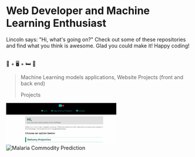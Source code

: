 # Web Developer and Machine Learning Enthusiast

<!--![Tiprock network](https://github.com/tiprock-network/tiprock-network/blob/main/codecycle.png?raw=true)-->
<p>Lincoln says: "Hi, what's going on?" Check out some of these repositories and find what you think is awesome. Glad you could make it! Happy coding!</p>
<br>
🍝 + 🖥️ + 🛏️  🔄
<br>

> Machine Learning models applications, Website Projects (front and back end)
>
> Projects

<img src="https://github.com/tiprock-network/Intelligent-Antenatal-Care-Assistant-/blob/master/deliverysystem2.gif?raw=true" alt="Intelligent Maternal Assistant" style="width:300px; height:auto; display:inline-block; margin-right:10px;">
<img src="https://github.com/HealthIT-Kabarak/Malaria-Commodities-Demand-Prediction-Model/blob/files/Pictures/MalariaCommodities-min.gif?raw=true" alt="Malaria Commodity Prediction" style="width:300px; height:auto; display:inline-block;">
